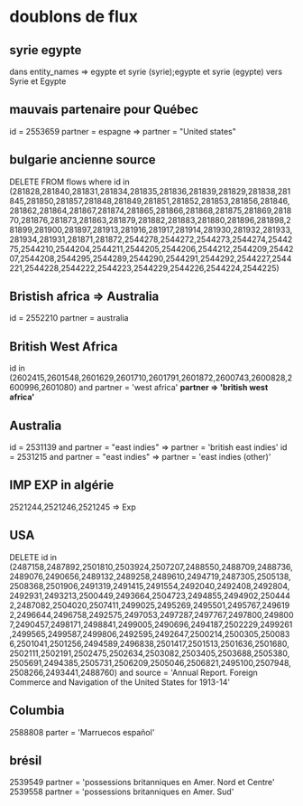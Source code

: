 # doublons de flux

## syrie egypte
dans entity_names => egypte et syrie (syrie);egypte et syrie (egypte) vers Syrie et Egypte

## mauvais partenaire  pour Québec
id = 2553659 partner = espagne => partner = "United states"

## bulgarie ancienne source
DELETE FROM flows where id in (281828,281840,281831,281834,281835,281836,281839,281829,281838,281845,281850,281857,281848,281849,281851,281852,281853,281856,281846,281862,281864,281867,281874,281865,281866,281868,281875,281869,281870,281876,281873,281863,281879,281882,281883,281880,281896,281898,281899,281900,281897,281913,281916,281917,281914,281930,281932,281933,281934,281931,281871,281872,2544278,2544272,2544273,2544274,2544275,2544210,2544204,2544211,2544205,2544206,2544212,2544209,2544207,2544208,2544295,2544289,2544290,2544291,2544292,2544227,2544221,2544228,2544222,2544223,2544229,2544226,2544224,2544225)

## Bristish africa => Australia
id = 2552210 partner = australia

## British West Africa

id in (2602415,2601548,2601629,2601710,2601791,2601872,2600743,2600828,2600996,2601080) and partner = 'west africa'
**partner => 'british west africa'**

## Australia
id = 2531139 and partner = "east indies" => partner = 'british east indies'
id = 2531215 and partner = "east indies" => partner = 'east indies (other)'


## IMP EXP in algérie
2521244,2521246,2521245 => Exp

## USA 

DELETE
id in (2487158,2487892,2501810,2503924,2507207,2488550,2488709,2488736,2489076,2490656,2489132,2489258,2489610,2494719,2487305,2505138,2508368,2501906,2491319,2491415,2491554,2492040,2492408,2492804,2492931,2493213,2500449,2493664,2504723,2494855,2494902,2504442,2487082,2504020,2507411,2499025,2495269,2495501,2495767,2496192,2496644,2496758,2492575,2497053,2497287,2497767,2497800,2498007,2490457,2498171,2498841,2499005,2490696,2494187,2502229,2499261,2499565,2499587,2499806,2492595,2492647,2500214,2500305,2500836,2501041,2501256,2494589,2496838,2501417,2501513,2501636,2501680,2502111,2502191,2502475,2502634,2503082,2503405,2503688,2505380,2505691,2494385,2505731,2506209,2505046,2506821,2495100,2507948,2508266,2493441,2488760) and
source = 'Annual Report. Foreign Commerce and Navigation of the United States for 1913-14'

## Columbia

2588808 parter = 'Marruecos español' 

## brésil

2539549 partner = 'possessions britanniques en Amer. Nord et Centre'
2539558 partner = 'possessions britanniques en Amer. Sud'